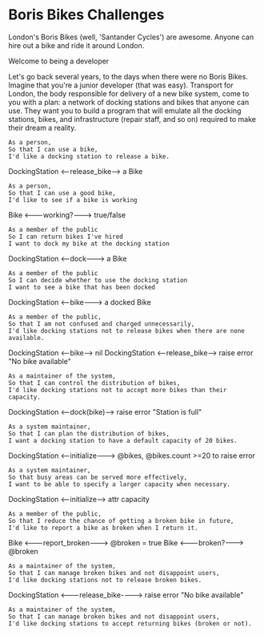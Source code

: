 # Boris Bikes Challenges

London's Boris Bikes (well, 'Santander Cycles') are awesome. Anyone can hire out a bike and ride it around London.

Welcome to being a developer

Let's go back several years, to the days when there were no Boris Bikes. Imagine that you're a junior developer (that was easy). Transport for London, the body responsible for delivery of a new bike system, come to you with a plan: a network of docking stations and bikes that anyone can use. They want you to build a program that will emulate all the docking stations, bikes, and infrastructure (repair staff, and so on) required to make their dream a reality.

```
As a person,
So that I can use a bike,
I'd like a docking station to release a bike.
```
DockingStation <--release_bike--> a Bike
```
As a person,
So that I can use a good bike,
I'd like to see if a bike is working
```
Bike <---working?---> true/false
```
As a member of the public
So I can return bikes I've hired
I want to dock my bike at the docking station
```
DockingStation <--dock---> a Bike
```
As a member of the public
So I can decide whether to use the docking station
I want to see a bike that has been docked
```
DockingStation <--bike---> a docked Bike
```
As a member of the public,
So that I am not confused and charged unnecessarily,
I'd like docking stations not to release bikes when there are none available.
```
DockingStation <--bike--> nil
DockingStation <--release_bike--> raise error "No bike available"

```
As a maintainer of the system,
So that I can control the distribution of bikes,
I'd like docking stations not to accept more bikes than their capacity.
```
DockingStation <--dock(bike)--> raise error "Station is full"

```
As a system maintainer,
So that I can plan the distribution of bikes,
I want a docking station to have a default capacity of 20 bikes.
```
DockingStation <--initialize---> @bikes, @bikes.count >=20 to raise error

```
As a system maintainer,
So that busy areas can be served more effectively,
I want to be able to specify a larger capacity when necessary.
```
DockingStation <--initialize--> attr capacity

```
As a member of the public,
So that I reduce the chance of getting a broken bike in future,
I'd like to report a bike as broken when I return it.
```
Bike <---report_broken---> @broken = true
Bike <---broken?---> @broken

```
As a maintainer of the system,
So that I can manage broken bikes and not disappoint users,
I'd like docking stations not to release broken bikes.
```
DockingStation <---release_bike----> raise error "No bike available"

```
As a maintainer of the system,
So that I can manage broken bikes and not disappoint users,
I'd like docking stations to accept returning bikes (broken or not).
```
